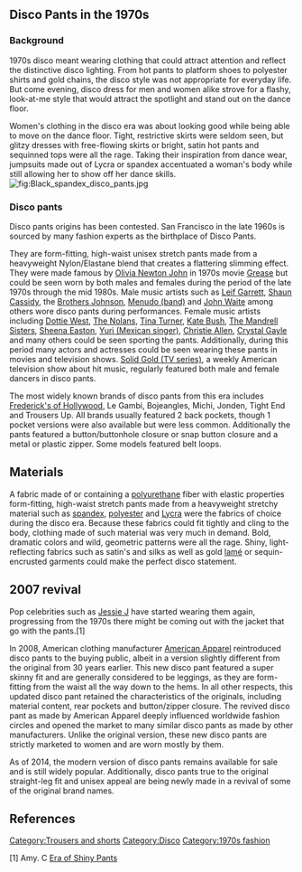 ## Disco Pants in the 1970s

### Background

1970s disco meant wearing clothing that could attract attention and
reflect the distinctive disco lighting. From hot pants to platform shoes
to polyester shirts and gold chains, the disco style was not appropriate
for everyday life. But come evening, disco dress for men and women alike
strove for a flashy, look-at-me style that would attract the spotlight
and stand out on the dance floor.

Women's clothing in the disco era was about looking good while being
able to move on the dance floor. Tight, restrictive skirts were seldom
seen, but glitzy dresses with free-flowing skirts or bright, satin hot
pants and sequinned tops were all the rage. Taking their inspiration
from dance wear, jumpsuits made out of Lycra or spandex accentuated a
woman's body while still allowing her to show off her dance
skills.![](Black_spandex_disco_pants.jpg "fig:Black_spandex_disco_pants.jpg")

### Disco pants

Disco pants origins has been contested. San Francisco in the late 1960s
is sourced by many fashion experts as the birthplace of Disco Pants.

They are form-fitting, high-waist unisex stretch pants made from a
heavyweight Nylon/Elastane blend that creates a flattering slimming
effect. They were made famous by [Olivia Newton
John](Olivia_Newton_John "wikilink") in 1970s movie
[Grease](Grease_(film) "wikilink") but could be seen worn by both males
and females during the period of the late 1970s through the mid 1980s.
Male music artists such as [Leif Garrett](Leif_Garrett "wikilink"),
[Shaun Cassidy](Shaun_Cassidy "wikilink"), the [Brothers
Johnson](Brothers_Johnson "wikilink"), [Menudo
(band)](Menudo_(band) "wikilink") and [John
Waite](John_Waite "wikilink") among others wore disco pants during
performances. Female music artists including [Dottie
West](Dottie_West "wikilink"), [The Nolans](The_Nolans "wikilink"),
[Tina Turner](Tina_Turner "wikilink"), [Kate
Bush](Kate_Bush "wikilink"), [The Mandrell
Sisters](The_Mandrell_Sisters "wikilink"), [Sheena
Easton](Sheena_Easton "wikilink"), [Yuri (Mexican
singer)](Yuri_(Mexican_singer) "wikilink"), [Christie
Allen](Christie_Allen "wikilink"), [Crystal
Gayle](Crystal_Gayle "wikilink") and many others could be seen sporting
the pants. Additionally, during this period many actors and actresses
could be seen wearing these pants in movies and television shows. [Solid
Gold (TV series)](Solid_Gold_(TV_series) "wikilink"), a weekly American
television show about hit music, regularly featured both male and female
dancers in disco pants.

The most widely known brands of disco pants from this era includes
[Frederick's of Hollywood](Frederick's_of_Hollywood "wikilink"), Le
Gambi, Bojeangles, Michi, Jonden, Tight End and Trousers Up. All brands
usually featured 2 back pockets, though 1 pocket versions were also
available but were less common. Additionally the pants featured a
button/buttonhole closure or snap button closure and a metal or plastic
zipper. Some models featured belt loops.

## Materials

A fabric made of or containing a [polyurethane](polyurethane "wikilink")
fiber with elastic properties form-fitting, high-waist stretch pants
made from a heavyweight stretchy material such as
[spandex](spandex "wikilink"), [polyester](polyester "wikilink") and
[Lycra](Lycra "wikilink") were the fabrics of choice during the disco
era. Because these fabrics could fit tightly and cling to the body,
clothing made of such material was very much in demand. Bold, dramatic
colors and wild, geometric patterns were all the rage. Shiny,
light-reflecting fabrics such as satin's and silks as well as gold
[lamé](lamé_(fabric) "wikilink") or sequin-encrusted garments could make
the perfect disco statement.

## 2007 revival

Pop celebrities such as [Jessie J](Jessie_J "wikilink") have started
wearing them again, progressing from the 1970s there might be coming out
with the jacket that go with the pants.[1]

In 2008, American clothing manufacturer [American
Apparel](American_Apparel "wikilink") reintroduced disco pants to the
buying public, albeit in a version slightly different from the original
from 30 years earlier. This new disco pant featured a super skinny fit
and are generally considered to be leggings, as they are form-fitting
from the waist all the way down to the hems. In all other respects, this
updated disco pant retained the characteristics of the originals,
including material content, rear pockets and button/zipper closure. The
revived disco pant as made by American Apparel deeply influenced
worldwide fashion circles and opened the market to many similar disco
pants as made by other manufacturers. Unlike the original version, these
new disco pants are strictly marketed to women and are worn mostly by
them.

As of 2014, the modern version of disco pants remains available for sale
and is still widely popular. Additionally, disco pants true to the
original straight-leg fit and unisex appeal are being newly made in a
revival of some of the original brand names.

## References

[Category:Trousers and shorts](Category:Trousers_and_shorts "wikilink")
[Category:Disco](Category:Disco "wikilink") [Category:1970s
fashion](Category:1970s_fashion "wikilink")

[1] Amy. C [Era of Shiny
Pants](https://archive.is/20130630134500/http://voguematters.com/category/trends-2013/disco-pants-trends-2013/)